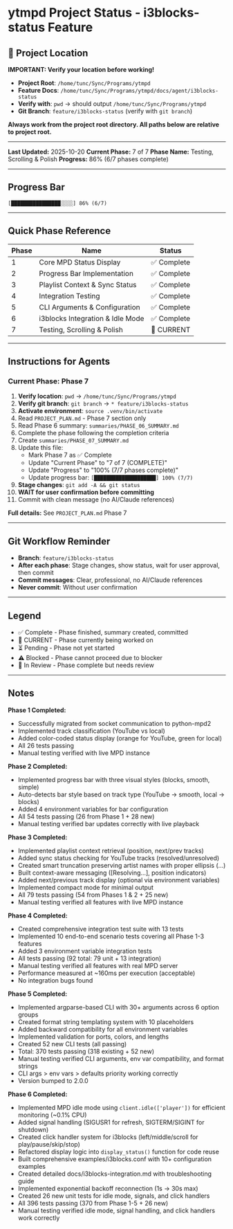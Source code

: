 # ytmpd Project Status - i3blocks-status Feature

## 📍 Project Location

**IMPORTANT: Verify your location before working!**

- **Project Root**: `/home/tunc/Sync/Programs/ytmpd`
- **Feature Docs**: `/home/tunc/Sync/Programs/ytmpd/docs/agent/i3blocks-status`
- **Verify with**: `pwd` → should output `/home/tunc/Sync/Programs/ytmpd`
- **Git Branch**: `feature/i3blocks-status` (verify with `git branch`)

**Always work from the project root directory. All paths below are relative to project root.**

---

**Last Updated:** 2025-10-20
**Current Phase:** 7 of 7
**Phase Name:** Testing, Scrolling & Polish
**Progress:** 86% (6/7 phases complete)

---

## Progress Bar

```
[████████████████░░░░] 86% (6/7)
```

---

## Quick Phase Reference

| Phase | Name | Status |
|-------|------|--------|
| 1 | Core MPD Status Display | ✅ Complete |
| 2 | Progress Bar Implementation | ✅ Complete |
| 3 | Playlist Context & Sync Status | ✅ Complete |
| 4 | Integration Testing | ✅ Complete |
| 5 | CLI Arguments & Configuration | ✅ Complete |
| 6 | i3blocks Integration & Idle Mode | ✅ Complete |
| 7 | Testing, Scrolling & Polish | 🔵 CURRENT |

---

## Instructions for Agents

### Current Phase: Phase 7

1. **Verify location**: `pwd` → `/home/tunc/Sync/Programs/ytmpd`
2. **Verify git branch**: `git branch` → `* feature/i3blocks-status`
3. **Activate environment**: `source .venv/bin/activate`
4. Read `PROJECT_PLAN.md` - Phase 7 section only
5. Read Phase 6 summary: `summaries/PHASE_06_SUMMARY.md`
6. Complete the phase following the completion criteria
7. Create `summaries/PHASE_07_SUMMARY.md`
8. Update this file:
   - Mark Phase 7 as ✅ Complete
   - Update "Current Phase" to "7 of 7 (COMPLETE)"
   - Update "Progress" to "100% (7/7 phases complete)"
   - Update progress bar: `[████████████████████] 100% (7/7)`
9. **Stage changes**: `git add -A && git status`
10. **WAIT for user confirmation before committing**
11. Commit with clean message (no AI/Claude references)

**Full details:** See `PROJECT_PLAN.md` Phase 7

---

## Git Workflow Reminder

- **Branch**: `feature/i3blocks-status`
- **After each phase**: Stage changes, show status, wait for user approval, then commit
- **Commit messages**: Clear, professional, no AI/Claude references
- **Never commit**: Without user confirmation

---

## Legend

- ✅ Complete - Phase finished, summary created, committed
- 🔵 CURRENT - Phase currently being worked on
- ⏳ Pending - Phase not yet started
- ⚠️ Blocked - Phase cannot proceed due to blocker
- 🔄 In Review - Phase complete but needs review

---

## Notes

**Phase 1 Completed:**
- Successfully migrated from socket communication to python-mpd2
- Implemented track classification (YouTube vs local)
- Added color-coded status display (orange for YouTube, green for local)
- All 26 tests passing
- Manual testing verified with live MPD instance

**Phase 2 Completed:**
- Implemented progress bar with three visual styles (blocks, smooth, simple)
- Auto-detects bar style based on track type (YouTube → smooth, local → blocks)
- Added 4 environment variables for bar configuration
- All 54 tests passing (26 from Phase 1 + 28 new)
- Manual testing verified bar updates correctly with live playback

**Phase 3 Completed:**
- Implemented playlist context retrieval (position, next/prev tracks)
- Added sync status checking for YouTube tracks (resolved/unresolved)
- Created smart truncation preserving artist names with proper ellipsis (…)
- Built context-aware messaging ([Resolving...], position indicators)
- Added next/previous track display (optional via environment variables)
- Implemented compact mode for minimal output
- All 79 tests passing (54 from Phases 1 & 2 + 25 new)
- Manual testing verified all features with live MPD instance

**Phase 4 Completed:**
- Created comprehensive integration test suite with 13 tests
- Implemented 10 end-to-end scenario tests covering all Phase 1-3 features
- Added 3 environment variable integration tests
- All tests passing (92 total: 79 unit + 13 integration)
- Manual testing verified all features with real MPD server
- Performance measured at ~160ms per execution (acceptable)
- No integration bugs found

**Phase 5 Completed:**
- Implemented argparse-based CLI with 30+ arguments across 6 option groups
- Created format string templating system with 10 placeholders
- Added backward compatibility for all environment variables
- Implemented validation for ports, colors, and lengths
- Created 52 new CLI tests (all passing)
- Total: 370 tests passing (318 existing + 52 new)
- Manual testing verified CLI arguments, env var compatibility, and format strings
- CLI args > env vars > defaults priority working correctly
- Version bumped to 2.0.0

**Phase 6 Completed:**
- Implemented MPD idle mode using `client.idle(['player'])` for efficient monitoring (~0.1% CPU)
- Added signal handling (SIGUSR1 for refresh, SIGTERM/SIGINT for shutdown)
- Created click handler system for i3blocks (left/middle/scroll for play/pause/skip/stop)
- Refactored display logic into `display_status()` function for code reuse
- Built comprehensive examples/i3blocks.conf with 10+ configuration examples
- Created detailed docs/i3blocks-integration.md with troubleshooting guide
- Implemented exponential backoff reconnection (1s → 30s max)
- Created 26 new unit tests for idle mode, signals, and click handlers
- All 396 tests passing (370 from Phase 1-5 + 26 new)
- Manual testing verified idle mode, signal handling, and click handlers work correctly
